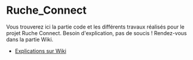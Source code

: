 # Ruche_Connect
Vous trouverez ici la partie code et les différents travaux réalisés pour le projet Ruche Connect. Besoin d'explication, pas de soucis ! Rendez-vous dans la partie Wiki.

* [Explications sur Wiki](https://github.com/ThomTech0/Ruche_Connect/wiki)
